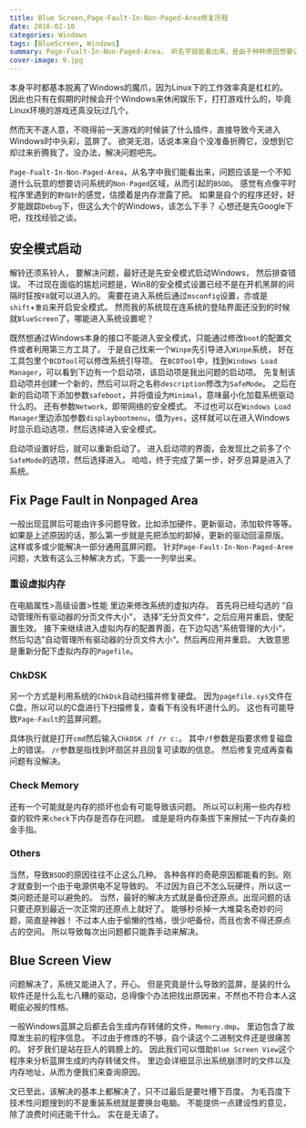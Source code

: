 ```yaml
---
title: Blue Screen,Page-Fault-In-Non-Paged-Area修复历程
date: 2016-02-10
categories: Windows
tags: [BlueScreen, Windows]
summary: Page-Fualt-In-Non-Paged-Area， 听名字就能看出来，是由于种种原因想要访问Non-Paged区域，从而导致系统的crash蓝屏。
cover-image: 9.jpg
---
```


本身平时都基本脱离了Windows的魔爪，因为Linux下的工作效率真是杠杠的。
因此也只有在假期的时候会开个Windows来休闲娱乐下，打打游戏什么的，毕竟Linux环境的游戏还真没玩过几个。

然而天不遂人意，不晓得前一天游戏的时候装了什么插件，直接导致今天进入Windows时中头彩，蓝屏了。
欲哭无泪，话说本来自个没准备折腾它，没想到它却过来折腾我了。没办法，解决问题吧先。

`Page-Fualt-In-Non-Paged-Area`，从名字中我们能看出来，问题应该是一个不知道什么玩意的想要访问系统的`Non-Paged`区域，从而引起的`BSOD`。
感觉有点像平时程序里遇到的`野指针`的感觉，估摸着是内存泄露了把。
如果是自个的程序还好，好歹能跟踪`Debug`下，但这么大个的Windows，该怎么下手？
心想还是先Google下吧，找找经验之谈。

## 安全模式启动 ##

解铃还须系铃人， 要解决问题，最好还是先安全模式启动Windows， 然后排查错误。
不过现在面临的尴尬问题是，Win8的安全模式设置已经不是在开机黑屏的间隔时狂按`F8`就可以进入的。
需要在进入系统后通过`msconfig`设置，亦或是`shift`+`重启`来开启安全模式。
然而我的系统现在连系统的登陆界面还没到的时候就`BlueScreen`了，哪能进入系统设置呢？

既然想通过Windows本身的接口不能进入安全模式，只能通过修改`boot`的配置文件或者利用第三方工具了。
于是自己找来一个`Winpe`先引导进入`Winpe`系统， 好在工具包里个`BCDTool`可以修改系统引导项。
在`BCDTool`中，找到`Windows Load Manager`，可以看到下边有一个启动项，该启动项是我出问题的启动项。
先复制该启动项并创建一个新的，然后可以将之名称`description`修改为`SafeMode`。
之后在新的启动项下添加参数`safeboot`，并将值设为`Minimal`，意味最小化加载系统驱动什么的。
还有参数`Network`，即带网络的安全模式。
不过也可以在`Windows Load Manager`里边添加参数`displaybootmenu`，值为`yes`，这样就可以在进入Windows时显示启动选项，然后选择进入安全模式。

启动项设置好后，就可以重新启动了。
进入启动项的界面，会发现比之前多了个`SafeMode`的选项，然后选择进入。
哈哈，终于完成了第一步，好歹总算是进入了系统。

## Fix Page Fault in Nonpaged Area

一般出现蓝屏后可能由许多问题导致，比如添加硬件，更新驱动，添加软件等等。
如果是上述原因的话，那么第一步就是先把添加的卸掉，更新的驱动回滚原版。
这样或多或少能解决一部分通用蓝屏问题。
针对`Page-Fault-In-Non-Paged-Aree`问题，大致有这么三种解决方式，下面一一列举出来。

### 重设虚拟内存 ###

在电脑属性>高级设置>性能 里边来修改系统的虚拟内存。
首先将已经勾选的 “自动管理所有驱动器的分页文件大小”， 选择”无分页文件“，之后应用并重启，使配置生效。
接下来继续进入虚拟内存的配置界面，在下边勾选”系统管理的大小“，然后勾选”自动管理所有驱动器的分页文件大小“。然后再应用并重启。
大致意思是重新分配下虚拟内存的`Pagefile`。

### ChkDSK ###

另一个方式是利用系统的`ChkDsk`自动扫描并修复硬盘。
因为`pagefile.sys`文件在C盘，所以可以的C盘进行下扫描修复，查看下有没有坏道什么的。
这也有可能导致`Page-Fault`的蓝屏问题。

具体执行就是打开`cmd`然后输入`ChkDSK /f /r c:`。
其中`/f`参数是指要求修复磁盘上的错误。
`/r`参数是指找到坏扇区并且回复可读取的信息。
然后修复完成再查看问题有没解决。

### Check Memory ###

还有一个可能就是内存的损坏也会有可能导致该问题。
所以可以利用一些内存检查的软件来`check`下内存是否存在问题。
或是是将内存条拔下来擦拭一下内存条的金手指。

### Others ###

当然，导致`BSOD`的原因往往不止这么几种。
各种各样的奇葩原因都能看的到。刚才就查到一个由于电源供电不足导致的。
不过因为自己不怎么玩硬件，所以这一类问题还是可以避免的。
当然，最好的解决方式就是备份还原点。出现问题的话只要还原到最近一次正常的还原点上就好了。
能够秒杀掉一大堆莫名奇妙的问题，简直是神器！
不过本人由于偷懒的性格，很少吧备份，而且也舍不得还原点占的空间。
所以导致每次出问题都只能靠手动来解决。

## Blue Screen View ##

问题解决了，系统又能进入了，开心。
但是究竟是什么导致的蓝屏，是装的什么软件还是什么乱七八糟的驱动，总得像个办法把找出原因来，不然也不符合本人这睚疵必报的性格。

一般Windows蓝屏之后都去会生成内存转储的文件，`Memory.dmp`。
里边包含了故障发生前的程序信息。
不过由于修炼的不够，自个读这个二进制文件还是很痛苦的。
好歹我们是站在巨人的肩膀上的。
因此我们可以借助`Blue Screen View`这个程序来分析蓝屏生成的内存转储文件。
里边会详细显示出系统崩溃时的文件以及内存地址，从而方便我们来查询原因。

文已至此，该解决的基本上都解决了，只不过最后是要吐槽下百度。
为毛百度下技术性问题搜到的不是重装系统就是要换台电脑。
不能提供一点建设性的意见，除了浪费时间还能干什么。
实在是无语了。



